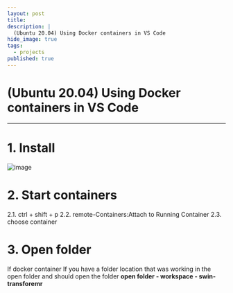 ```yaml
---
layout: post
title: 
description: |
  (Ubuntu 20.04) Using Docker containers in VS Code
hide_image: true
tags:
  - projects
published: true
---
```


# (Ubuntu 20.04) Using Docker containers in VS Code
* * * 
# 1. Install 
![image](https://user-images.githubusercontent.com/69246778/188853520-4019976e-cf4a-4c58-8617-0bf7f5ceab43.png)

# 2. Start containers
2.1. ctrl + shift + p
2.2. remote-Containers:Attach to Running Container
2.3. choose container

# 3. Open folder
If docker container If you have a folder location that was working in the open folder and should open the folder
**open folder - workspace - swin-transforemr**

